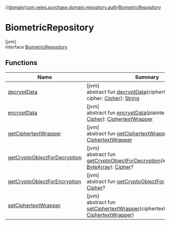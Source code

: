 //[domain](../../../index.md)/[com.veles.purchase.domain.repository.auth](../index.md)/[BiometricRepository](index.md)

# BiometricRepository

[jvm]\
interface [BiometricRepository](index.md)

## Functions

| Name | Summary |
|---|---|
| [decryptData](decrypt-data.md) | [jvm]<br>abstract fun [decryptData](decrypt-data.md)(ciphertext: [ByteArray](https://kotlinlang.org/api/latest/jvm/stdlib/kotlin/-byte-array/index.html), cipher: [Cipher](https://docs.oracle.com/javase/8/docs/api/javax/crypto/Cipher.html)): [String](https://kotlinlang.org/api/latest/jvm/stdlib/kotlin/-string/index.html) |
| [encryptData](encrypt-data.md) | [jvm]<br>abstract fun [encryptData](encrypt-data.md)(plaintext: [String](https://kotlinlang.org/api/latest/jvm/stdlib/kotlin/-string/index.html), cipher: [Cipher](https://docs.oracle.com/javase/8/docs/api/javax/crypto/Cipher.html)): [CiphertextWrapper](../../com.veles.purchase.domain.model.cryptography/-ciphertext-wrapper/index.md) |
| [getCiphertextWrapper](get-ciphertext-wrapper.md) | [jvm]<br>abstract fun [getCiphertextWrapper](get-ciphertext-wrapper.md)(): [CiphertextWrapper](../../com.veles.purchase.domain.model.cryptography/-ciphertext-wrapper/index.md) |
| [getCryptoObjectForDecryption](get-crypto-object-for-decryption.md) | [jvm]<br>abstract fun [getCryptoObjectForDecryption](get-crypto-object-for-decryption.md)(initializationVector: [ByteArray](https://kotlinlang.org/api/latest/jvm/stdlib/kotlin/-byte-array/index.html)): [Cipher](https://docs.oracle.com/javase/8/docs/api/javax/crypto/Cipher.html)? |
| [getCryptoObjectForEncryption](get-crypto-object-for-encryption.md) | [jvm]<br>abstract fun [getCryptoObjectForEncryption](get-crypto-object-for-encryption.md)(): [Cipher](https://docs.oracle.com/javase/8/docs/api/javax/crypto/Cipher.html)? |
| [setCiphertextWrapper](set-ciphertext-wrapper.md) | [jvm]<br>abstract fun [setCiphertextWrapper](set-ciphertext-wrapper.md)(ciphertextWrapper: [CiphertextWrapper](../../com.veles.purchase.domain.model.cryptography/-ciphertext-wrapper/index.md)) |
